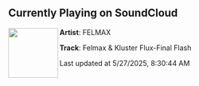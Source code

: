 ## Currently Playing on SoundCloud

[<img align="left" width="100" src="https://i1.sndcdn.com/artworks-dOAxcmp1zzLGpYDt-Xz8yjg-t500x500.png">](https://soundcloud.com/felmax/finalflashh)

**Artist**: FELMAX 

**Track**: Felmax & Kluster Flux-Final  Flash

Last updated at 5/27/2025, 8:30:44 AM
